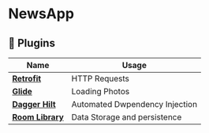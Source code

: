 # NewsApp














## 🔌 Plugins

| Name                                                    | Usage                                               |
| ------------------------------------------------------- | --------------------------------------------------- |
| [**Retrofit**](https://square.github.io/retrofit/)      | HTTP Requests                                       |
| [**Glide**](https://bumptech.github.io/glide/)          | Loading Photos                                      |
| [**Dagger Hilt**](https://facebook.github.io/shimmer-android/)| Automated Dwpendency Injection                |
| [**Room Library**](https://developer.android.com/jetpack/androidx/releases/room)| Data Storage and persistence|
